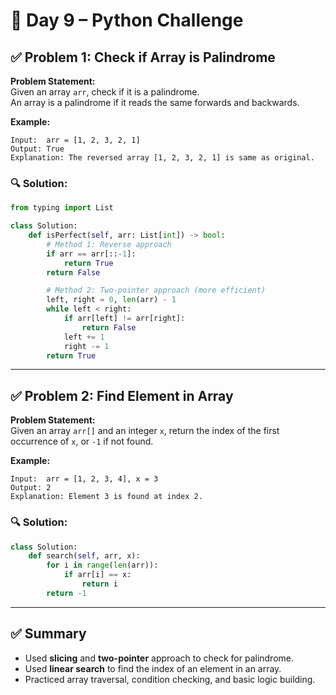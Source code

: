 # 🚀 Day 9 – Python Challenge

## ✅ Problem 1: Check if Array is Palindrome

**Problem Statement:**  
Given an array `arr`, check if it is a palindrome.  
An array is a palindrome if it reads the same forwards and backwards.

**Example:**
```
Input:  arr = [1, 2, 3, 2, 1]  
Output: True  
Explanation: The reversed array [1, 2, 3, 2, 1] is same as original.
```

### 🔍 Solution:

```python
from typing import List

class Solution:
    def isPerfect(self, arr: List[int]) -> bool:
        # Method 1: Reverse approach
        if arr == arr[::-1]:
            return True
        return False

        # Method 2: Two-pointer approach (more efficient)
        left, right = 0, len(arr) - 1
        while left < right:
            if arr[left] != arr[right]:
                return False
            left += 1
            right -= 1
        return True
```

---

## ✅ Problem 2: Find Element in Array

**Problem Statement:**  
Given an array `arr[]` and an integer `x`, return the index of the first occurrence of `x`, or `-1` if not found.

**Example:**
```
Input:  arr = [1, 2, 3, 4], x = 3  
Output: 2  
Explanation: Element 3 is found at index 2.
```

### 🔍 Solution:

```python
class Solution:
    def search(self, arr, x):
        for i in range(len(arr)):
            if arr[i] == x:
                return i
        return -1
```

---

## ✅ Summary

- Used **slicing** and **two-pointer** approach to check for palindrome.
- Used **linear search** to find the index of an element in an array.
- Practiced array traversal, condition checking, and basic logic building.

